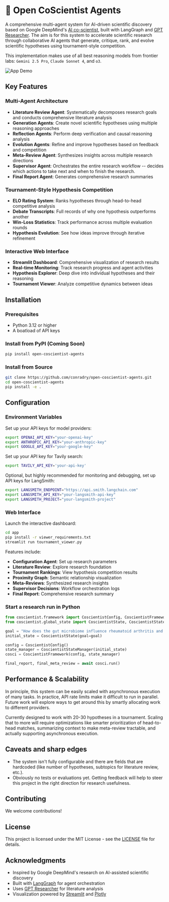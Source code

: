 # 🧪 Open CoScientist Agents

A comprehensive multi-agent system for AI-driven scientific discovery based on Google DeepMind's [AI co-scientist](https://arxiv.org/abs/2502.18864), built with LangGraph and [GPT Researcher](https://github.com/assafelovic/gpt-researcher). The aim is for this system to accelerate scientific research through collaborative AI agents that generate, critique, rank, and evolve scientific hypotheses using tournament-style competition.

This implementation makes use of all best reasoning models from frontier labs: `Gemini 2.5 Pro`, `Claude Sonnet 4`, and `o3`.

![App Demo](assets/app_demo.gif)

## Key Features

### Multi-Agent Architecture
- **Literature Review Agent**: Systematically decomposes research goals and conducts comprehensive literature analysis
- **Generation Agents**: Create novel scientific hypotheses using multiple reasoning approaches
- **Reflection Agents**: Perform deep verification and causal reasoning analysis
- **Evolution Agents**: Refine and improve hypotheses based on feedback and competition
- **Meta-Review Agent**: Synthesizes insights across multiple research directions
- **Supervisor Agent**: Orchestrates the entire research workflow -- decides which actions to take next and when to finish the research.
- **Final Report Agent**: Generates comprehensive research summaries

### Tournament-Style Hypothesis Competition
- **ELO Rating System**: Ranks hypotheses through head-to-head competitive analysis
- **Debate Transcripts**: Full records of why one hypothesis outperforms another
- **Win-Loss Statistics**: Track performance across multiple evaluation rounds
- **Hypothesis Evolution**: See how ideas improve through iterative refinement

### Interactive Web Interface
- **Streamlit Dashboard**: Comprehensive visualization of research results
- **Real-time Monitoring**: Track research progress and agent activities
- **Hypothesis Explorer**: Deep dive into individual hypotheses and their reasoning
- **Tournament Viewer**: Analyze competitive dynamics between ideas

## Installation

### Prerequisites
- Python 3.12 or higher
- A boatload of API keys

### Install from PyPI (Coming Soon)
```bash
pip install open-coscientist-agents
```

### Install from Source
```bash
git clone https://github.com/conradry/open-coscientist-agents.git
cd open-coscientist-agents
pip install -e .
```

## Configuration

### Environment Variables
Set up your API keys for model providers:
```bash
export OPENAI_API_KEY="your-openai-key"
export ANTHROPIC_API_KEY="your-anthropic-key"
export GOOGLE_API_KEY="your-google-key"
```

Set up your API key for Tavily search:
```bash
export TAVILY_API_KEY='your-api-key'
```

Optional, but highly recommended for monitoring and debugging, set up API keys for LangSmith:
```bash
export LANGSMITH_ENDPOINT="https://api.smith.langchain.com"
export LANGSMITH_API_KEY="your-langsmith-api-key"
export LANGSMITH_PROJECT="your-langsmith-project"
```

### Web Interface
Launch the interactive dashboard:
```bash
cd app
pip install -r viewer_requirements.txt
streamlit run tournament_viewer.py
```

Features include:
- **Configuration Agent**: Set up research parameters
- **Literature Review**: Explore research foundation
- **Tournament Rankings**: View hypothesis competition results
- **Proximity Graph**: Semantic relationship visualization
- **Meta-Reviews**: Synthesized research insights
- **Supervisor Decisions**: Workflow orchestration logs
- **Final Report**: Comprehensive research summary

### Start a research run in Python
```python
from coscientist.framework import CoscientistConfig, CoscientistFramework
from coscientist.global_state import CoscientistState, CoscientistStateManager

goal = "How does the gut microbiome influence rheumatoid arthritis and can probiotics help to mitigate symptoms? If so, which ones are promising?"
initial_state = CoscientistState(goal=goal)

config = CoscientistConfig()
state_manager = CoscientistStateManager(initial_state)
cosci = CoscientistFramework(config, state_manager)

final_report, final_meta_review = await cosci.run()
```

## Performance & Scalability

In principle, this system can be easily scaled with asynchronous execution of many tasks. In practice, API rate limits make it difficult to run in parallel. Future work will explore ways to get around this by smartly allocating work to different providers.

Currently designed to work with 20-30 hypotheses in a tournament. Scaling that to more will require optimizations like smarter prioritization of head-to-head matches, summarizing context to make meta-review tractable, and actually supporting asynchronous execution.


## Caveats and sharp edges

- The system isn't fully configurable and there are fields that are hardcoded (like number of hypotheses, subtopics for literature review, etc.).
- Obviously no tests or evaluations yet. Getting feedback will help to steer this project in the right direction for research usefulness.

## Contributing

We welcome contributions!

## License

This project is licensed under the MIT License - see the [LICENSE](LICENSE) file for details.

## Acknowledgments

- Inspired by Google DeepMind's research on AI-assisted scientific discovery
- Built with [LangGraph](https://github.com/langchain-ai/langgraph) for agent orchestration
- Uses [GPT Researcher](https://github.com/assafelovic/gpt-researcher) for literature analysis
- Visualization powered by [Streamlit](https://streamlit.io/) and [Plotly](https://plotly.com/)
